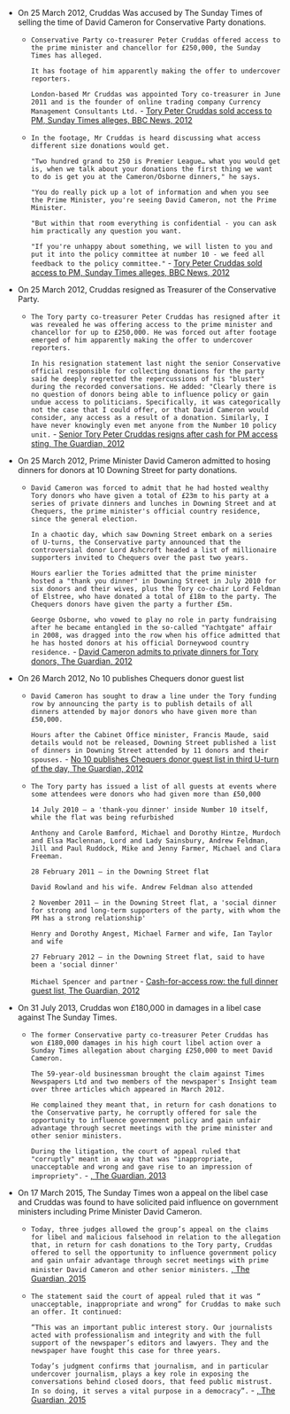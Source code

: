 - On 25 March 2012, Cruddas Was accused by The Sunday Times of selling the time of David Cameron for Conservative Party donations.
    - `Conservative Party co-treasurer Peter Cruddas offered access to the prime minister and chancellor for £250,000, the Sunday Times has alleged.`
      
      `It has footage of him apparently making the offer to undercover reporters.`
      
      `London-based Mr Cruddas was appointed Tory co-treasurer in June 2011 and is the founder of online trading company Currency Management Consultants Ltd.` - [Tory Peter Cruddas sold access to PM, Sunday Times alleges, BBC News, 2012](https://www.bbc.co.uk/news/uk-politics-17501618)
    - `In the footage, Mr Cruddas is heard discussing what access different size donations would get.`
      
      `"Two hundred grand to 250 is Premier League… what you would get is, when we talk about your donations the first thing we want to do is get you at the Cameron/Osborne dinners," he says.`
      
      `"You do really pick up a lot of information and when you see the Prime Minister, you're seeing David Cameron, not the Prime Minister.`
      
      `"But within that room everything is confidential - you can ask him practically any question you want.`
      
      `"If you're unhappy about something, we will listen to you and put it into the policy committee at number 10 - we feed all feedback to the policy committee."` - [Tory Peter Cruddas sold access to PM, Sunday Times alleges, BBC News, 2012](https://www.bbc.co.uk/news/uk-politics-17501618)    
- On 25 March 2012, Cruddas resigned as Treasurer of the Conservative Party.
    - `The Tory party co-treasurer Peter Cruddas has resigned after it was revealed he was offering access to the prime minister and chancellor for up to £250,000. He was forced out after footage emerged of him apparently making the offer to undercover reporters.`
      
      `In his resignation statement last night the senior Conservative official responsible for collecting donations for the party said he deeply regretted the repercussions of his "bluster" during the recorded conversations. He added: "Clearly there is no question of donors being able to influence policy or gain undue access to politicians. Specifically, it was categorically not the case that I could offer, or that David Cameron would consider, any access as a result of a donation. Similarly, I have never knowingly even met anyone from the Number 10 policy unit.` - [Senior Tory Peter Cruddas resigns after cash for PM access sting, The Guardian, 2012](https://www.theguardian.com/politics/2012/mar/25/peter-cruddas-resigns-cash-access)
- On 25 March 2012, Prime Minister David Cameron admitted to hosing dinners for donors at 10 Downing Street for party donations.
    - `David Cameron was forced to admit that he had hosted wealthy Tory donors who have given a total of £23m to his party at a series of private dinners and lunches in Downing Street and at Chequers, the prime minister's official country residence, since the general election.`
      
      `In a chaotic day, which saw Downing Street embark on a series of U-turns, the Conservative party announced that the controversial donor Lord Ashcroft headed a list of millionaire supporters invited to Chequers over the past two years.`
      
      `Hours earlier the Tories admitted that the prime minister hosted a "thank you dinner" in Downing Street in July 2010 for six donors and their wives, plus the Tory co-chair Lord Feldman of Elstree, who have donated a total of £18m to the party. The Chequers donors have given the party a further £5m.`
      
      `George Osborne, who vowed to play no role in party fundraising after he became entangled in the so-called "Yachtgate" affair in 2008, was dragged into the row when his office admitted that he has hosted donors at his official Dorneywood country residence.` - [David Cameron admits to private dinners for Tory donors, The Guardian, 2012](https://www.theguardian.com/politics/2012/mar/26/david-cameron-private-dinners-tory-donors)
- On 26 March 2012, No 10 publishes Chequers donor guest list
    - `David Cameron has sought to draw a line under the Tory funding row by announcing the party is to publish details of all dinners attended by major donors who have given more than £50,000.`
      
      `Hours after the Cabinet Office minister, Francis Maude, said details would not be released, Downing Street published a list of dinners in Downing Street attended by 11 donors and their spouses.` - [No 10 publishes Chequers donor guest list in third U-turn of the day, The Guardian, 2012](https://www.theguardian.com/politics/2012/mar/26/chequers-donor-guest-list)
    - `The Tory party has issued a list of all guests at events where some attendees were donors who had given more than £50,000`
      
      `14 July 2010 – a 'thank-you dinner' inside Number 10 itself, while the flat was being refurbished`
      
      `Anthony and Carole Bamford, Michael and Dorothy Hintze, Murdoch and Elsa Maclennan, Lord and Lady Sainsbury, Andrew Feldman, Jill and Paul Ruddock, Mike and Jenny Farmer, Michael and Clara Freeman.`
      
      `28 February 2011 – in the Downing Street flat`
      
      `David Rowland and his wife. Andrew Feldman also attended`
      
      `2 November 2011 – in the Downing Street flat, a 'social dinner for strong and long-term supporters of the party, with whom the PM has a strong relationship'`
      
      `Henry and Dorothy Angest, Michael Farmer and wife, Ian Taylor and wife`
      
      `27 February 2012 – in the Downing Street flat, said to have been a 'social dinner'`
      
      `Michael Spencer and partner` - [Cash-for-access row: the full dinner guest list, The Guardian, 2012](https://www.theguardian.com/politics/2012/mar/26/cash-for-access-dinner-guest-list)
- On 31 July 2013, Cruddas won £180,000 in damages in a libel case against The Sunday Times.
    - `The former Conservative party co-treasurer Peter Cruddas has won £180,000 damages in his high court libel action over a Sunday Times allegation about charging £250,000 to meet David Cameron.`
      
      `The 59-year-old businessman brought the claim against Times Newspapers Ltd and two members of the newspaper's Insight team over three articles which appeared in March 2012.`
      
      `He complained they meant that, in return for cash donations to the Conservative party, he corruptly offered for sale the opportunity to influence government policy and gain unfair advantage through secret meetings with the prime minister and other senior ministers.`
      
      `During the litigation, the court of appeal ruled that "corruptly" meant in a way that was "inappropriate, unacceptable and wrong and gave rise to an impression of impropriety".` - [, The Guardian, 2013](https://www.theguardian.com/politics/2013/jul/31/peter-cruddas-damages-libel-sunday-times)
- On 17 March 2015, The Sunday Times won a appeal on the libel case and Cruddas was found to have solicited paid influence on government ministers including Prime Minister David Cameron.
    - `Today, three judges allowed the group’s appeal on the claims for libel and malicious falsehood in relation to the allegation that, in return for cash donations to the Tory party, Cruddas offered to sell the opportunity to influence government policy and gain unfair advantage through secret meetings with prime minister David Cameron and other senior ministers.` [, The Guardian, 2015](https://www.theguardian.com/media/greenslade/2015/mar/17/appeal-court-reduces-damages-award-against-sunday-times-to-50000)
    - `The statement said the court of appeal ruled that it was “ unacceptable, inappropriate and wrong” for Cruddas to make such an offer. It continued:`
      
      `“This was an important public interest story. Our journalists acted with professionalism and integrity and with the full support of the newspaper’s editors and lawyers. They and the newspaper have fought this case for three years.`
      
      `Today’s judgment confirms that journalism, and in particular undercover journalism, plays a key role in exposing the conversations behind closed doors, that feed public mistrust. In so doing, it serves a vital purpose in a democracy”.` - [, The Guardian, 2015](https://www.theguardian.com/media/greenslade/2015/mar/17/appeal-court-reduces-damages-award-against-sunday-times-to-50000)